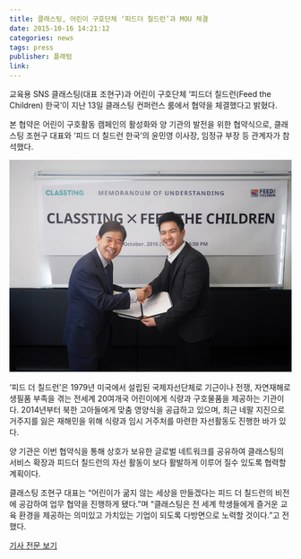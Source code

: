 ```yaml
---
title: 클래스팅, 어린이 구호단체 ‘피드더 칠드런’과 MOU 체결
date: 2015-10-16 14:21:12
categories: news
tags: press
publisher: 플래텀
link:
---
```

교육용 SNS 클래스팅(대표 조현구)과 어린이 구호단체 ‘피드더 칠드런(Feed the Children) 한국’이 지난 13일 클래스팅 컨퍼런스 룸에서 협약을 체결했다고 밝혔다.
<!-- more --> 본 협약은 어린이 구호활동 캠페인의 활성화와 양 기관의 발전을 위한 협약식으로, 클래스팅 조현구 대표와 ‘피드 더 칠드런 한국’의 윤민영 이사장, 임정규 부장 등 관계자가 참석했다.

![](/images/posts/151016_ftc.jpg)

‘피드 더 칠드런’은 1979년 미국에서 설립된 국제자선단체로 기근이나 전쟁, 자연재해로 생필품 부족을 겪는 전세계 20여개국 어린이에게 식량과 구호물품을 제공하는 기관이다. 2014년부터 북한 고아들에게 맞춤 영양식을 공급하고 있으며, 최근 네팔 지진으로 거주지를 잃은 재해민을 위해 식량과 임시 거주처를 마련한 자선활동도 진행한 바가 있다.

양 기관은 이번 협약식을 통해 상호가 보유한 글로벌 네트워크를 공유하여 클래스팅의 서비스 확장과 피드더 칠드런의 자선 활동이 보다 활발하게 이루어 질수 있도록 협력할 계획이다.

클래스팅 조현구 대표는 “어린이가 굶지 않는 세상을 만들겠다는 피드 더 칠드런의 비전에 공감하여 업무 협약을 진행하게 됐다.”며 “클래스팅은 전 세계 학생들에게 즐거운 교육 환경을 제공하는 의미있고 가치있는 기업이 되도록 다방면으로 노력할 것이다.”고 전했다.

[기사 전문 보기](http://platum.kr/archives/47547)
